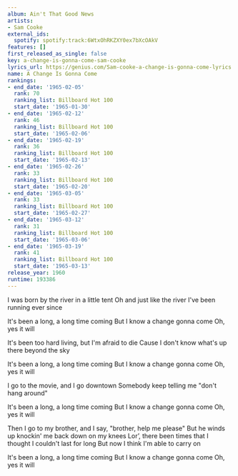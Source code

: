 ```yaml
---
album: Ain't That Good News
artists:
- Sam Cooke
external_ids:
  spotify: spotify:track:6WtxOhRKZXY0ex7bXcOAkV
features: []
first_released_as_single: false
key: a-change-is-gonna-come-sam-cooke
lyrics_url: https://genius.com/Sam-cooke-a-change-is-gonna-come-lyrics
name: A Change Is Gonna Come
rankings:
- end_date: '1965-02-05'
  rank: 70
  ranking_list: Billboard Hot 100
  start_date: '1965-01-30'
- end_date: '1965-02-12'
  rank: 46
  ranking_list: Billboard Hot 100
  start_date: '1965-02-06'
- end_date: '1965-02-19'
  rank: 36
  ranking_list: Billboard Hot 100
  start_date: '1965-02-13'
- end_date: '1965-02-26'
  rank: 33
  ranking_list: Billboard Hot 100
  start_date: '1965-02-20'
- end_date: '1965-03-05'
  rank: 33
  ranking_list: Billboard Hot 100
  start_date: '1965-02-27'
- end_date: '1965-03-12'
  rank: 31
  ranking_list: Billboard Hot 100
  start_date: '1965-03-06'
- end_date: '1965-03-19'
  rank: 41
  ranking_list: Billboard Hot 100
  start_date: '1965-03-13'
release_year: 1960
runtime: 193386
---
```

I was born by the river in a little tent
Oh and just like the river I've been running ever since


It's been a long, a long time coming
But I know a change gonna come
Oh, yes it will


It's been too hard living, but I'm afraid to die
Cause I don't know what's up there beyond the sky


It's been a long, a long time coming
But I know a change gonna come
Oh, yes it will


I go to the movie, and I go downtown
Somebody keep telling me "don't hang around"


It's been a long, a long time coming
But I know a change gonna come
Oh, yes it will


Then I go to my brother, and I say, "brother, help me please"
But he winds up knockin' me back down on my knees
Lor’, there been times that I thought I couldn't last for long
But now I think I'm able to carry on


It's been a long, a long time coming
But I know a change gonna come
Oh, yes it will
